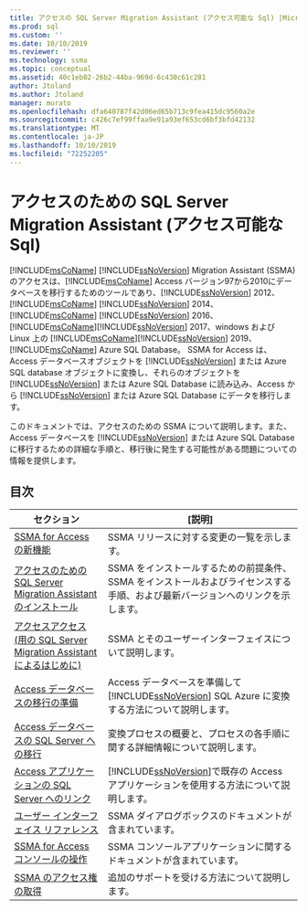 ```yaml
---
title: アクセスの SQL Server Migration Assistant (アクセス可能な Sql) |Microsoft Docs
ms.prod: sql
ms.custom: ''
ms.date: 10/10/2019
ms.reviewer: ''
ms.technology: ssma
ms.topic: conceptual
ms.assetid: 40c1eb02-26b2-44ba-969d-6c430c61c281
author: Jtoland
ms.author: Jtoland
manager: murato
ms.openlocfilehash: dfa640787f42d06ed65b713c9fea415dc9560a2e
ms.sourcegitcommit: c426c7ef99ffaa9e91a93ef653cd6bf3bfd42132
ms.translationtype: MT
ms.contentlocale: ja-JP
ms.lasthandoff: 10/10/2019
ms.locfileid: "72252205"
---
```

# <a name="sql-server-migration-assistant-for-access-accesstosql"></a>アクセスのための SQL Server Migration Assistant (アクセス可能な Sql)

[!INCLUDE[msCoName](../../includes/msconame_md.md)] [!INCLUDE[ssNoVersion](../../includes/ssnoversion-md.md)] Migration Assistant (SSMA) のアクセスは、[!INCLUDE[msCoName](../../includes/msconame_md.md)] Access バージョン97から2010にデータベースを移行するためのツールであり、[!INCLUDE[ssNoVersion](../../includes/ssnoversion-md.md)] 2012、[!INCLUDE[msCoName](../../includes/msconame_md.md)] [!INCLUDE[ssNoVersion](../../includes/ssnoversion-md.md)] 2014、[!INCLUDE[msCoName](../../includes/msconame_md.md)] [!INCLUDE[ssNoVersion](../../includes/ssnoversion-md.md)] 2016、[!INCLUDE[msCoName](../../includes/msconame_md.md)][!INCLUDE[ssNoVersion](../../includes/ssnoversion-md.md)] 2017、windows および Linux 上の [!INCLUDE[msCoName](../../includes/msconame_md.md)][!INCLUDE[ssNoVersion](../../includes/ssnoversion-md.md)] 2019、[!INCLUDE[msCoName](../../includes/msconame_md.md)] Azure SQL Database。 SSMA for Access は、Access データベースオブジェクトを [!INCLUDE[ssNoVersion](../../includes/ssnoversion-md.md)] または Azure SQL database オブジェクトに変換し、それらのオブジェクトを [!INCLUDE[ssNoVersion](../../includes/ssnoversion-md.md)] または Azure SQL Database に読み込み、Access から [!INCLUDE[ssNoVersion](../../includes/ssnoversion-md.md)] または Azure SQL Database にデータを移行します。
  
このドキュメントでは、アクセスのための SSMA について説明します。また、Access データベースを [!INCLUDE[ssNoVersion](../../includes/ssnoversion-md.md)] または Azure SQL Database に移行するための詳細な手順と、移行後に発生する可能性がある問題についての情報を提供します。  
  
## <a name="contents"></a>目次  
  
|セクション|[説明]|
|-----------|---------------|
|[SSMA for Access の新機能](https://msdn.microsoft.com/a24d3fc0-6911-4bfa-828a-197abf222e02)|SSMA リリースに対する変更の一覧を示します。|  
|[アクセスのための SQL Server Migration Assistant のインストール](installing-sql-server-migration-assistant-for-access-accesstosql.md)|SSMA をインストールするための前提条件、SSMA をインストールおよびライセンスする手順、および最新バージョンへのリンクを示します。|  
|[アクセスアクセス&#40;用の SQL Server Migration Assistant によるはじめに&#41;](../../ssma/access/getting-started-with-sql-server-migration-assistant-for-access-accesstosql.md)|SSMA とそのユーザーインターフェイスについて説明します。|  
|[Access データベースの移行の準備](preparing-access-databases-for-migration-accesstosql.md)|Access データベースを準備して [!INCLUDE[ssNoVersion](../../includes/ssnoversion-md.md)] SQL Azure に変換する方法について説明します。|  
|[Access データベースの SQL Server への移行](migrating-access-databases-to-sql-server-azure-sql-db-accesstosql.md)|変換プロセスの概要と、プロセスの各手順に関する詳細情報について説明します。|  
|[Access アプリケーションの SQL Server へのリンク](linking-access-applications-to-sql-server-azure-sql-db-accesstosql.md)|[!INCLUDE[ssNoVersion](../../includes/ssnoversion-md.md)]で既存の Access アプリケーションを使用する方法について説明します。|  
|[ユーザー インターフェイス リファレンス](user-interface-reference-accesstosql.md)|SSMA ダイアログボックスのドキュメントが含まれています。|  
|[SSMA for Access コンソールの操作](working-with-ssma-for-access-console-accesstosql.md)|SSMA コンソールアプリケーションに関するドキュメントが含まれています。|  
|[SSMA のアクセス権の取得](https://go.microsoft.com/fwlink/?LinkID=708538&clcid=0x409)|追加のサポートを受ける方法について説明します。|  
